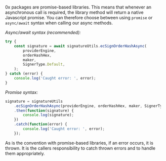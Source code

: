 0x packages are promise-based libraries. This means that whenever an asynchronous call is required, the library method will return a native Javascript promise. You can therefore choose between using `promise` or `async/await` syntax when calling our async methods.

_Async/await syntax (recommended):_

```javascript
try {
    const signature = await signatureUtils.ecSignOrderHashAsync(
        providerEngine,
        orderHashHex,
        maker,
        SignerType.Default,
    );
} catch (error) {
    console.log('Caught error: ', error);
}
```

_Promise syntax:_

```javascript
signature = signatureUtils
    .ecSignOrderHashAsync(providerEngine, orderHashHex, maker, SignerType.Default)
    .then(function(signature) {
        console.log(signature);
    })
    .catch(function(error) {
        console.log('Caught error: ', error);
    });
```

As is the convention with promise-based libraries, if an error occurs, it is thrown. It is the callers responsibility to catch thrown errors and to handle them appropriately.
